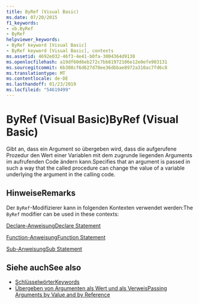 ```yaml
---
title: ByRef (Visual Basic)
ms.date: 07/20/2015
f1_keywords:
- vb.ByRef
- ByRef
helpviewer_keywords:
- ByRef keyword [Visual Basic]
- ByRef keyword [Visual Basic], contexts
ms.assetid: 4692e032-46f3-4e41-b0fa-3004364d9138
ms.openlocfilehash: a19df60d6eb272c7bb81972106e12e0efe903131
ms.sourcegitcommit: 6b308cf6d627d78ee36dbbae8972a310ac7fd6c8
ms.translationtype: MT
ms.contentlocale: de-DE
ms.lasthandoff: 01/23/2019
ms.locfileid: "54619499"
---
```

# <a name="byref-visual-basic"></a><span data-ttu-id="f5b8f-102">ByRef (Visual Basic)</span><span class="sxs-lookup"><span data-stu-id="f5b8f-102">ByRef (Visual Basic)</span></span>
<span data-ttu-id="f5b8f-103">Gibt an, dass ein Argument so übergeben wird, dass die aufgerufene Prozedur den Wert einer Variablen mit dem zugrunde liegenden Arguments im aufrufenden Code ändern kann.</span><span class="sxs-lookup"><span data-stu-id="f5b8f-103">Specifies that an argument is passed in such a way that the called procedure can change the value of a variable underlying the argument in the calling code.</span></span>  
  
## <a name="remarks"></a><span data-ttu-id="f5b8f-104">Hinweise</span><span class="sxs-lookup"><span data-stu-id="f5b8f-104">Remarks</span></span>  
 <span data-ttu-id="f5b8f-105">Der `ByRef`-Modifizierer kann in folgenden Kontexten verwendet werden:</span><span class="sxs-lookup"><span data-stu-id="f5b8f-105">The `ByRef` modifier can be used in these contexts:</span></span>  
  
 [<span data-ttu-id="f5b8f-106">Declare-Anweisung</span><span class="sxs-lookup"><span data-stu-id="f5b8f-106">Declare Statement</span></span>](../../../visual-basic/language-reference/statements/declare-statement.md)  
  
 [<span data-ttu-id="f5b8f-107">Function-Anweisung</span><span class="sxs-lookup"><span data-stu-id="f5b8f-107">Function Statement</span></span>](../../../visual-basic/language-reference/statements/function-statement.md)  
  
 [<span data-ttu-id="f5b8f-108">Sub-Anweisung</span><span class="sxs-lookup"><span data-stu-id="f5b8f-108">Sub Statement</span></span>](../../../visual-basic/language-reference/statements/sub-statement.md)  
  
## <a name="see-also"></a><span data-ttu-id="f5b8f-109">Siehe auch</span><span class="sxs-lookup"><span data-stu-id="f5b8f-109">See also</span></span>
- [<span data-ttu-id="f5b8f-110">Schlüsselwörter</span><span class="sxs-lookup"><span data-stu-id="f5b8f-110">Keywords</span></span>](../../../visual-basic/language-reference/keywords/index.md)
- [<span data-ttu-id="f5b8f-111">Übergeben von Argumenten als Wert und als Verweis</span><span class="sxs-lookup"><span data-stu-id="f5b8f-111">Passing Arguments by Value and by Reference</span></span>](../../../visual-basic/programming-guide/language-features/procedures/passing-arguments-by-value-and-by-reference.md)
